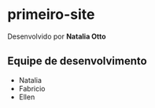 # primeiro-site

Desenvolvido por **Natalia Otto**

## Equipe de desenvolvimento
- Natalia
- Fabricio
- Ellen
